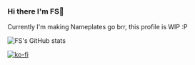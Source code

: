 ### Hi there I'm FS👋

Currently I'm making Nameplates go brr, this profile is WIP :P


![FS's GitHub stats](https://github-readme-stats.vercel.app/api?username=fscodingwaifu&show_icons=true&theme=dark)

[![ko-fi](https://ko-fi.com/img/githubbutton_sm.svg)](https://ko-fi.com/B0B6CQOZE)

<!--
**FSCodingWaifu/FSCodingWaifu** is a ✨ _special_ ✨ repository because its `README.md` (this file) appears on your GitHub profile.

Here are some ideas to get you started:

- 🔭 I’m currently working on ...
- 🌱 I’m currently learning ...
- 👯 I’m looking to collaborate on ...
- 🤔 I’m looking for help with ...
- 💬 Ask me about ...
- 📫 How to reach me: ...
- 😄 Pronouns: ...
- ⚡ Fun fact: ...
-->
